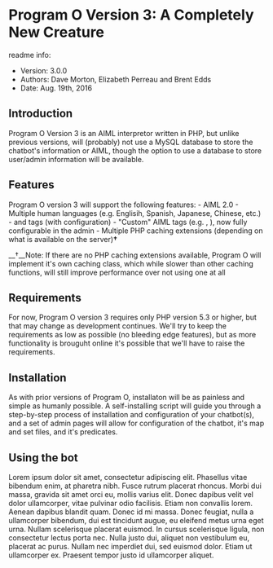 # Program O Version 3: A Completely New Creature

readme info:
- Version:   3.0.0
- Authors: Dave Morton, Elizabeth Perreau and Brent Edds
- Date: Aug. 19th, 2016


## Introduction


Program O Version 3 is an AIML interpretor written in PHP, but unlike previous versions,
will (probably) not use a MySQL database to store the chatbot's information or AIML,
though the option to use a database to store user/admin information will be available.

## Features

Program O version 3 will support the following features:
    - AIML 2.0
    - Multiple human languages (e.g. Englisih, Spanish, Japanese, Chinese, etc.)
    - <sraix> and <oob> tags (with configuration)
    - "Custom" AIML tags (e.g. <google>, <wiki>), now fully configurable in the admin
    - Multiple PHP caching extensions (depending on what is available on the server)__†__

__†__Note: If there are no PHP caching extensions available, Program O will implement it's
own caching class, which while slower than other caching functions, will still improve
performance over not using one at all

## Requirements


For now, Program O version 3 requires only PHP version 5.3 or higher, but that may change
as development continues. We'll try to keep the requirements as low as possible (no bleeding
edge features), but as more functionality is brouguht online it's possible that we'll have
to raise the requirements.

## Installation

As with prior versions of Program O, installaton will be as painless and simple as humanly
possible. A self-installing script will guide you through a step-by-step process of
installation and configuration of your chatbot(s), and a set of admin pages will allow for
configuration of the chatbot, it's map and set files, and it's predicates.

## Using the bot


Lorem ipsum dolor sit amet, consectetur adipiscing elit. Phasellus vitae bibendum enim,
at pharetra nibh. Fusce rutrum placerat rhoncus. Morbi dui massa, gravida sit amet orci
eu, mollis varius elit. Donec dapibus velit vel dolor ullamcorper, vitae pulvinar odio
facilisis. Etiam non convallis lorem. Aenean dapibus blandit quam. Donec id mi massa.
Donec feugiat, nulla a ullamcorper bibendum, dui est tincidunt augue, eu eleifend metus
urna eget urna. Nullam scelerisque placerat euismod. In cursus scelerisque ligula, non
consectetur lectus porta nec. Nulla justo dui, aliquet non vestibulum eu, placerat ac
purus. Nullam nec imperdiet dui, sed euismod dolor. Etiam ut ullamcorper ex. Praesent
tempor justo id ullamcorper aliquet.

